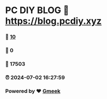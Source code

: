 # PC DIY BLOG :link: https://blog.pcdiy.xyz 
### :page_facing_up: [10](https://blog.pcdiy.xyz/tag.html) 
### :speech_balloon: 0 
### :hibiscus: 17503 
### :alarm_clock: 2024-07-02 16:27:59 
### Powered by :heart: [Gmeek](https://github.com/Meekdai/Gmeek)
